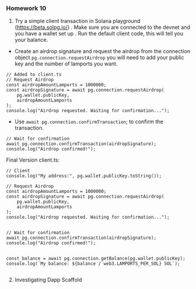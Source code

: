 ### Homework 10

1. Try a simple client transaction in Solana playground (https://beta.solpg.io/)
. Make sure you are connected to the devnet and you have a wallet set up
. Run the default client code, this will tell you your balance.


  - Create an airdrop signature and request the airdrop from the connection object ```pg.connection.requestAirdrop``` you will need to add your public key and the
number of lamports you want.

```commandline
// Added to client.ts
// Request Airdrop
const airdropAmountLamports = 1000000;
const airdropSignature = await pg.connection.requestAirdrop(
    pg.wallet.publicKey,
    airdropAmountLamports
);
console.log("Airdrop requested. Waiting for confirmation...");

```

  - Use ```await pg.connection.confirmTransaction```; to confirm the transaction.
```commandline
// Wait for confirmation
await pg.connection.confirmTransaction(airdropSignature);
console.log("Airdrop confirmed!");
```
Final Version client.ts:
```commandline
// Client
console.log("My address:", pg.wallet.publicKey.toString());

// Request Airdrop
const airdropAmountLamports = 1000000;
const airdropSignature = await pg.connection.requestAirdrop(
    pg.wallet.publicKey,
    airdropAmountLamports
);
console.log("Airdrop requested. Waiting for confirmation...");


// Wait for confirmation
await pg.connection.confirmTransaction(airdropSignature);
console.log("Airdrop confirmed!");


const balance = await pg.connection.getBalance(pg.wallet.publicKey);
console.log(`My balance: ${balance / web3.LAMPORTS_PER_SOL} SOL`);


```

2. Investigating Dapp Scaffold